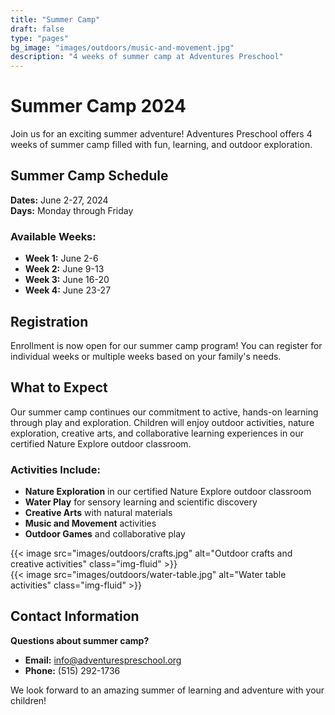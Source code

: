 ```yaml
---
title: "Summer Camp"
draft: false
type: "pages"
bg_image: "images/outdoors/music-and-movement.jpg"
description: "4 weeks of summer camp at Adventures Preschool"
---
```


# Summer Camp 2024

Join us for an exciting summer adventure! Adventures Preschool offers 4 weeks of summer camp filled with fun, learning, and outdoor exploration.

## Summer Camp Schedule

**Dates:** June 2-27, 2024  
**Days:** Monday through Friday  

### Available Weeks:
- **Week 1:** June 2-6
- **Week 2:** June 9-13  
- **Week 3:** June 16-20
- **Week 4:** June 23-27

## Registration

Enrollment is now open for our summer camp program! You can register for individual weeks or multiple weeks based on your family's needs.

## What to Expect

Our summer camp continues our commitment to active, hands-on learning through play and exploration. Children will enjoy outdoor activities, nature exploration, creative arts, and collaborative learning experiences in our certified Nature Explore outdoor classroom.

### Activities Include:
- **Nature Exploration** in our certified Nature Explore outdoor classroom
- **Water Play** for sensory learning and scientific discovery
- **Creative Arts** with natural materials
- **Music and Movement** activities
- **Outdoor Games** and collaborative play

<div class="row mb-4">

<div class="col-md-6 mb-4 mb-md-0">
{{< image src="images/outdoors/crafts.jpg" alt="Outdoor crafts and creative activities" class="img-fluid" >}}
</div>

<div class="col-md-6 mb-4 mb-md-0">
{{< image src="images/outdoors/water-table.jpg" alt="Water table activities" class="img-fluid" >}}
</div>

</div>

## Contact Information

**Questions about summer camp?**
- **Email:** info@adventurespreschool.org
- **Phone:** (515) 292-1736

We look forward to an amazing summer of learning and adventure with your children!
